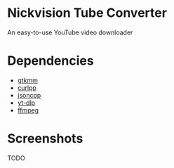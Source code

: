 # Nickvision Tube Converter
 An easy-to-use YouTube video downloader

# Dependencies
- [gtkmm](https://gtkmm.org/en/)
- [curlpp](http://www.curlpp.org/)
- [jsoncpp](https://github.com/open-source-parsers/jsoncpp)
- [yt-dlp](https://github.com/yt-dlp/yt-dlp)
- [ffmpeg](https://www.ffmpeg.org/)

# Screenshots
TODO

